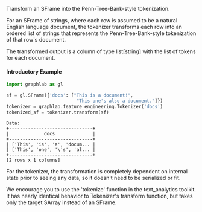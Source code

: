 Transform an SFrame into the Penn-Tree-Bank-style tokenization.

For an SFrame of strings, where each row is assumed to be a natural English language document, the tokenizer transforms each row into an ordered list of strings that represents the Penn-Tree-Bank-style tokenization of that row's document.

The transformed output is a column of type list[string] with the list of tokens for each document.

#### Introductory Example

```python
import graphlab as gl

sf = gl.SFrame({'docs': ["This is a document!",
                          "This one's also a document."]})
tokenizer = graphlab.feature_engineering.Tokenizer('docs')
tokenized_sf = tokenizer.transform(sf)
```
```no-highlight
Data:
+-------------------------------+
|             docs              |
+-------------------------------+
| ['This', 'is', 'a', 'docum... |
| ['This', 'one', '\'s', 'al... |
+-------------------------------+
[2 rows x 1 columns]
```

For the tokenizer, the transformation is completely dependent on internal state prior to seeing any data, so it doesn't need to be serialized or fit. 

We encourage you to use the 'tokenize' function in the text\_analytics toolkit. It has nearly identical behavior to Tokenizer's transform function, but takes only the target SArray instead of an SFrame.
